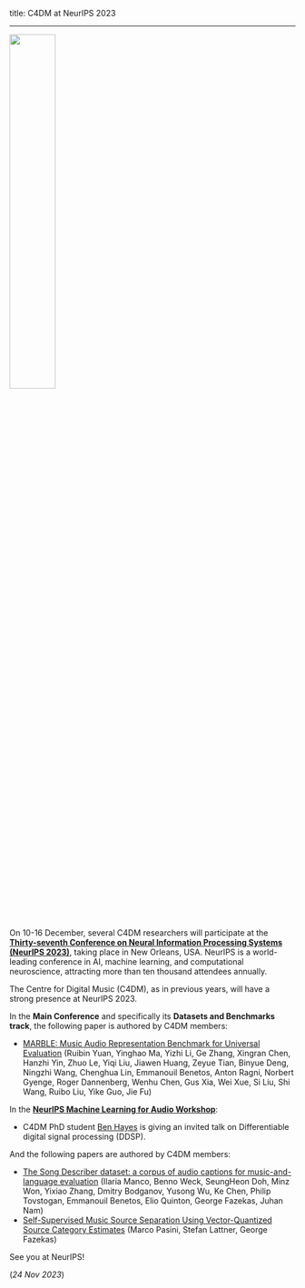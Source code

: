 title: C4DM at NeurIPS 2023

-------------------

<p><img src="/news/images/NeurIPS-logo.png" width="40%" /></p>

On 10-16 December, several C4DM researchers will participate at the <b>[Thirty-seventh Conference on Neural Information Processing Systems (NeurIPS 2023)](https://nips.cc/Conferences/2023)</b>, taking place in New Orleans, USA. NeurIPS is a world-leading conference in AI, machine learning, and computational neuroscience, attracting more than ten thousand attendees annually.

The Centre for Digital Music (C4DM), as in previous years, will have a strong presence at NeurIPS 2023.

In the <b>Main Conference</b> and specifically its <b>Datasets and Benchmarks track</b>, the following paper is authored by C4DM members:

* [MARBLE: Music Audio Representation Benchmark for Universal Evaluation](https://arxiv.org/abs/2306.10548) (Ruibin Yuan, Yinghao Ma, Yizhi Li, Ge Zhang, Xingran Chen, Hanzhi Yin, Zhuo Le, Yiqi Liu, Jiawen Huang, Zeyue Tian, Binyue Deng, Ningzhi Wang, Chenghua Lin, Emmanouil Benetos, Anton Ragni, Norbert Gyenge, Roger Dannenberg, Wenhu Chen, Gus Xia, Wei Xue, Si Liu, Shi Wang, Ruibo Liu, Yike Guo, Jie Fu) 

In the <b><a href="https://mlforaudioworkshop.com/">NeurIPS Machine Learning for Audio Workshop</a></b>: 

* C4DM PhD student <a href="https://benhayes.net/">Ben Hayes</a> is giving an invited talk on Differentiable digital signal processing (DDSP).

And the following papers are authored by C4DM members:

* [The Song Describer dataset: a corpus of audio captions for music-and-language evaluation](https://arxiv.org/abs/2311.10057) (Ilaria Manco, Benno Weck, SeungHeon Doh, Minz Won, Yixiao Zhang, Dmitry Bodganov, Yusong Wu, Ke Chen, Philip Tovstogan, Emmanouil Benetos, Elio Quinton, George Fazekas, Juhan Nam)
* [Self-Supervised Music Source Separation Using Vector-Quantized Source Category Estimates](https://arxiv.org/abs/2311.13058) (Marco Pasini, Stefan Lattner, George Fazekas)


See you at NeurIPS!


(<i>24 Nov 2023</i>)

